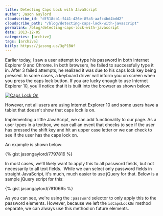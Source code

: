 ```yaml
---
title: Detecting Caps Lock with JavaScript
author: Jason Gaylord
cloudscribe_id: "df518cb1-f441-426e-85a3-aafc4bd4bdd2"
cloudscribe_path: "/blog/detecting-caps-lock-with-javascript"
permalink: /blog/detecting-caps-lock-with-javascript
date: 2013-12-05
categories: [archive]
tags: [archive]
bitly: https://jasong.us/3gP1BWf
---
```


Earlier today, I saw a user attempt to type his password in both Internet Explorer 9 and Chrome. In both browsers, he failed to successfully type it in. After 3 failed attempts, he realized it was due to his caps lock key being pressed. In some cases, a keyboard driver will inform you on screen when you press the caps lock button. If you are lucky enough to use Internet Explorer 10, you'll notice that it is built into the browser as shown below:

[![Caps Lock On](https://cdn.jasongaylord.com/images/2013/12/05/capslockon.png "Caps Lock On")](https://cdn.jasongaylord.com/images/2013/12/05/capslockon.png)

However, not all users are using Internet Explorer 10 and some users have a tablet that doesn't show that caps lock is on.

Implementing a little JavaScript, we can add functionality to our page. As a user types in a textbox, we can call an event that checks to see if the user has pressed the shift key and hit an upper case letter or we can check to see if the user has the caps lock on.

An example is shown below:

{% gist jasongaylord/7797819 %}

In most cases, we'll likely want to apply this to all password fields, but not necessarily to all text fields.  While we can select only password fields in straight JavaScript, it's much, much easier to use jQuery for that. Below is a sample jQuery script for this:

{% gist jasongaylord/7810665 %}

As you can see, we're using the `:password` selector to only apply this to the password elements. However, because we left the `isCapsLockOn` method separate, we can always use this method on future elements.